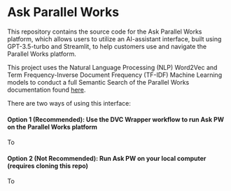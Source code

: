 # Ask Parallel Works

This repository contains the source code for the Ask Parallel Works platform, which allows users to utilize an AI-assistant interface, built using GPT-3.5-turbo and Streamlit, to help customers use and navigate the Parallel Works platform.

This project uses the Natural Language Processing (NLP) Word2Vec and Term Frequency-Inverse Document Frequency (TF-IDF) Machine Learning models to conduct a full Semantic Search of the Parallel Works documentation found [here](https://docs.parallel.works/).

There are two ways of using this interface:

#### Option 1 (Recommended): Use the DVC Wrapper workflow to run Ask PW on the Parallel Works platform

To

#### Option 2 (Not Recommended): Run Ask PW on your local computer (requires cloning this repo)

To